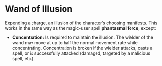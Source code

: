 # Wand of Illusion

Expending a charge, an illusion of the character’s choosing manifests. This works in the same way as the magic-user spell **phantasmal force**, except:

- **Concentration:** Is required to maintain the illusion. The wielder of the wand may move at up to half the normal movement rate while concentrating. Concentration is broken if the wielder attacks, casts a spell, or is successfully attacked (damaged, targeted by a malicious spell, etc.).